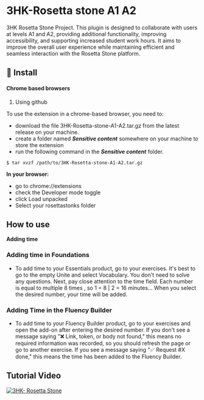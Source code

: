 # 3HK-Rosetta stone A1 A2
  3HK Rosetta Stone Project. This plugin is designed to collaborate with users at levels A1 and A2, providing additional functionality, improving accessibility, and supporting increased student work hours. It aims to improve the overall user experience while maintaining efficient and seamless interaction with the Rosetta Stone platform.
## 📌 Install 

#### Chrome based browsers

1.    Using github

To use the extension in a chrome-based browser, you need to:

   * download the file 3HK-Rosetta-stone-A1-A2.tar.gz from the latest release on your machine.
   * create a folder named *__Sensitive content__* somewhere on your machine to store the extension
   * run the following command in the *__Sensitive content__* folder.
```
$ tar xvzf /path/to/3HK-Rosetta-stone-A1-A2.tar.gz
```


**In your browser:**

  *  go to chrome://extensions
  *  check the Developer mode toggle
  *  click Load unpacked
  *  Select your rosettastonks folder



## How to use

 **Adding time**
 
### Adding time in Foundations

* To add time to your Essentials product, go to your exercises. It's best to go to the empty Unite and select Vocabulary. You don't need to solve any questions. Next, pay close attention to the time field.
Each number is equal to multiple 8 times , so 1 = 8 | 2 = 16 minutes...
When you select the desired number, your time will be added.

### Adding Time in the Fluency Builder

* To add time to your Fluency Builder product, go to your exercises and open the add-on after entering the desired number. If you don't see a message saying "❌ Link, token, or body not found," this means no required information was recorded, so you should refresh the page or go to another exercise. If you see a message saying "✅ Request #X done," this means the time has been added to the Fluency Builder.

## Tutorial Video 
[![3HK- Rosetta Stone](https://user-images.githubusercontent.com/47686437/168548113-b3cd4206-3281-445b-b7c6-bc0a3251293d.png)](https://youtu.be/U3QiBV43TTI)
